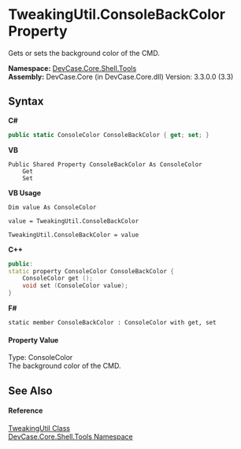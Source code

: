 # TweakingUtil.ConsoleBackColor Property 
 

Gets or sets the background color of the CMD.

**Namespace:**&nbsp;<a href="N_DevCase_Core_Shell_Tools">DevCase.Core.Shell.Tools</a><br />**Assembly:**&nbsp;DevCase.Core (in DevCase.Core.dll) Version: 3.3.0.0 (3.3)

## Syntax

**C#**<br />
``` C#
public static ConsoleColor ConsoleBackColor { get; set; }
```

**VB**<br />
``` VB
Public Shared Property ConsoleBackColor As ConsoleColor
	Get
	Set
```

**VB Usage**<br />
``` VB Usage
Dim value As ConsoleColor

value = TweakingUtil.ConsoleBackColor

TweakingUtil.ConsoleBackColor = value
```

**C++**<br />
``` C++
public:
static property ConsoleColor ConsoleBackColor {
	ConsoleColor get ();
	void set (ConsoleColor value);
}
```

**F#**<br />
``` F#
static member ConsoleBackColor : ConsoleColor with get, set

```


#### Property Value
Type: ConsoleColor<br />The background color of the CMD.

## See Also


#### Reference
<a href="T_DevCase_Core_Shell_Tools_TweakingUtil">TweakingUtil Class</a><br /><a href="N_DevCase_Core_Shell_Tools">DevCase.Core.Shell.Tools Namespace</a><br />